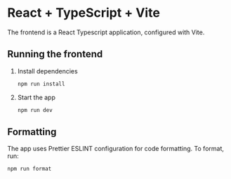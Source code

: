 # React + TypeScript + Vite

The frontend is a React Typescript application, configured with Vite.

## Running the frontend

1. Install dependencies
    ```bash
    npm run install
    ````
2. Start the app
    ```bash
    npm run dev
    ```

## Formatting

The app uses Prettier ESLINT configuration for code formatting. To format, run:

  ```bash
  npm run format
  ```